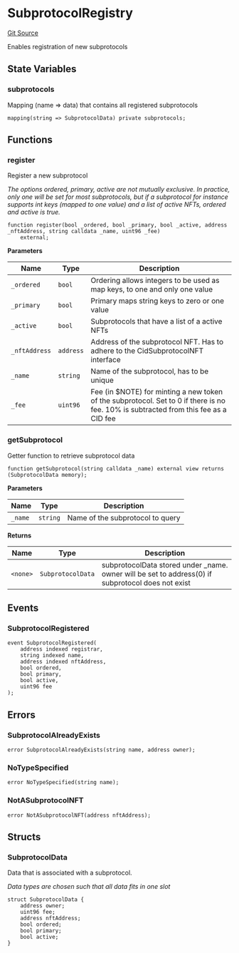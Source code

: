 # SubprotocolRegistry
[Git Source](https://github.com/OpenCoreCH/canto-identity-protocol/blob/7f02f16c0527dc1a017305652e7286fe766dc1b6/src/SubprotocolRegistry.sol)

Enables registration of new subprotocols


## State Variables
### subprotocols
Mapping (name => data) that contains all registered subprotocols


```solidity
mapping(string => SubprotocolData) private subprotocols;
```


## Functions
### register

Register a new subprotocol

*The options ordered, primary, active are not mutually exclusive. In practice, only one will be set for most subprotocols,
but if a subprotocol for instance supports int keys (mapped to one value) and a list of active NFTs, ordered and active is true.*


```solidity
function register(bool _ordered, bool _primary, bool _active, address _nftAddress, string calldata _name, uint96 _fee)
    external;
```
**Parameters**

|Name|Type|Description|
|----|----|-----------|
|`_ordered`|`bool`|Ordering allows integers to be used as map keys, to one and only one value|
|`_primary`|`bool`|Primary maps string keys to zero or one value|
|`_active`|`bool`|Subprotocols that have a list of a active NFTs|
|`_nftAddress`|`address`|Address of the subprotocol NFT. Has to adhere to the CidSubprotocolNFT interface|
|`_name`|`string`|Name of the subprotocol, has to be unique|
|`_fee`|`uint96`|Fee (in $NOTE) for minting a new token of the subprotocol. Set to 0 if there is no fee. 10% is subtracted from this fee as a CID fee|


### getSubprotocol

Getter function to retrieve subprotocol data


```solidity
function getSubprotocol(string calldata _name) external view returns (SubprotocolData memory);
```
**Parameters**

|Name|Type|Description|
|----|----|-----------|
|`_name`|`string`|Name of the subprotocol to query|

**Returns**

|Name|Type|Description|
|----|----|-----------|
|`<none>`|`SubprotocolData`|subprotocolData stored under _name. owner will be set to address(0) if subprotocol does not exist|


## Events
### SubprotocolRegistered

```solidity
event SubprotocolRegistered(
    address indexed registrar,
    string indexed name,
    address indexed nftAddress,
    bool ordered,
    bool primary,
    bool active,
    uint96 fee
);
```

## Errors
### SubprotocolAlreadyExists

```solidity
error SubprotocolAlreadyExists(string name, address owner);
```

### NoTypeSpecified

```solidity
error NoTypeSpecified(string name);
```

### NotASubprotocolNFT

```solidity
error NotASubprotocolNFT(address nftAddress);
```

## Structs
### SubprotocolData
Data that is associated with a subprotocol.

*Data types are chosen such that all data fits in one slot*


```solidity
struct SubprotocolData {
    address owner;
    uint96 fee;
    address nftAddress;
    bool ordered;
    bool primary;
    bool active;
}
```

